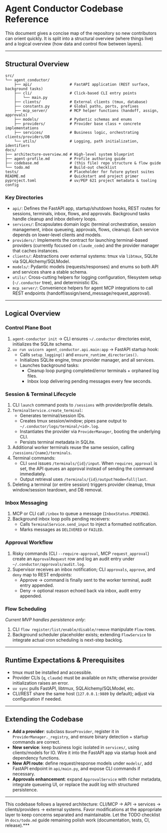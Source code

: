 # Agent Conductor Codebase Reference

This document gives a concise map of the repository so new contributors can orient quickly. It is split into a structural overview (where things live) and a logical overview (how data and control flow between layers).

---

## Structural Overview

```
src/
└── agent_conductor/
    ├── api/                 # FastAPI application (REST surface, background tasks)
    ├── cli/                 # Click-based CLI entry points
    │   └── main.py
    ├── clients/             # External clients (tmux, database)
    ├── constants.py         # Global paths, ports, prefixes
    ├── mcp_server/          # MCP helper functions (handoff, assign, approvals)
    ├── models/              # Pydantic schemas and enums
    ├── providers/           # Provider base class + concrete implementations
    ├── services/            # Business logic, orchestrating clients/providers/DB
    └── utils/               # Logging, path initialization, identifiers
docs/
├── architecture-overview.md # High-level system blueprint
├── agent-profile.md         # Profile authoring guide
├── codebase.md              # (this file) repo structure & flow guide
└── todo.md                  # Build-out checklist
tests/                       # Placeholder for future pytest suites
README.md                    # Quickstart and project primer
pyproject.toml               # uv/PEP 621 project metadata & tooling config
```

### Key Directories

- `api/`: Defines the FastAPI app, startup/shutdown hooks, REST routes for sessions, terminals, inbox, flows, and approvals. Background tasks handle cleanup and inbox delivery loops.
- `services/`: Encapsulates domain logic (terminal orchestration, session management, inbox queueing, approvals, flows, cleanup). Each service depends on lower-level clients and models.
- `providers/`: Implements the contract for launching terminal-based providers (currently focused on `claude_code`) and the provider manager that caches instances.
- `clients/`: Abstractions over external systems: tmux via `libtmux`, SQLite via SQLAlchemy/SQLModel.
- `models/`: Pydantic models (requests/responses) and enums so both API and services share a stable schema.
- `utils/`: Cross-cutting helpers for logging configuration, filesystem setup (`~/.conductor` tree), and deterministic IDs.
- `mcp_server/`: Convenience helpers for agent MCP integrations to call REST endpoints (handoff/assign/send_message/request_approval).

---

## Logical Overview

### Control Plane Boot
1. `agent-conductor init` → CLI ensures `~/.conductor` directories exist, initializes the SQLite schema.
2. `uv run uvicorn agent_conductor.api.main:app` → FastAPI startup hook:
   - Calls `setup_logging()` and `ensure_runtime_directories()`.
   - Initializes SQLite engine, tmux provider manager, and all services.
   - Launches background tasks:
     - Cleanup loop purging completed/error terminals + orphaned log files.
     - Inbox loop delivering pending messages every few seconds.

### Session & Terminal Lifecycle
1. CLI `launch` command posts to `/sessions` with provider/profile details.
2. `TerminalService.create_terminal`:
   - Generates terminal/session IDs.
   - Creates tmux session/window; pipes pane output to `~/.conductor/logs/terminal/<id>.log`.
   - Instantiates the provider via `ProviderManager`, booting the underlying CLI.
   - Persists terminal metadata in SQLite.
3. Additional worker terminals reuse the same session, calling `/sessions/{name}/terminals`.
4. Terminal commands:
   - CLI `send` issues `/terminals/{id}/input`. When `requires_approval` is set, the API queues an approval instead of sending the command immediately.
   - Output retrieval uses `/terminals/{id}/output?mode=full|last`.
5. Deleting a terminal (or entire session) triggers provider cleanup, tmux window/session teardown, and DB removal.

### Inbox Messaging
1. MCP or CLI call `/inbox` to queue a message (`InboxStatus.PENDING`).
2. Background inbox loop polls pending receivers:
   - Calls `TerminalService.send_input` to inject a formatted notification.
   - Marks messages as `DELIVERED` or `FAILED`.

### Approval Workflow
1. Risky commands (CLI `--require-approval`, MCP `request_approval`) create an `ApprovalRequest` row and log an audit entry under `~/.conductor/approvals/audit.log`.
2. Supervisor receives an inbox notification; CLI `approvals`, `approve`, and `deny` map to REST endpoints:
   - Approve → command is finally sent to the worker terminal, audit entry appended.
   - Deny → optional reason echoed back via inbox, audit entry appended.

### Flow Scheduling
*Current MVP handles persistence only*:
1. CLI `flow register/list/enable/disable/remove` manipulate `Flow` rows.
2. Background scheduler placeholder exists; extending `FlowService` to integrate actual cron scheduling is next-step backlog.

---

## Runtime Expectations & Prerequisites

- tmux must be installed and accessible.
- Provider CLIs (`q`, `claude`) must be available on `PATH`; otherwise provider initialization raises an error.
- `uv sync` pulls FastAPI, libtmux, SQLAlchemy/SQLModel, etc.
- CLI/REST share the same host (`127.0.0.1:9889` by default); adjust via configuration if needed.

---

## Extending the Codebase

- **Add a provider**: subclass `BaseProvider`, register it in `ProviderManager._registry`, and ensure binary detection + startup commands are correct.
- **New service**: keep business logic isolated in `services/`, using clients/models for IO. Wire it into the FastAPI app via startup hook and dependency functions.
- **New API route**: define request/response models under `models/`, add FastAPI endpoint in `api/main.py`, and expose CLI commands if necessary.
- **Approvals enhancement**: expand `ApprovalService` with richer metadata, integrate queueing UI, or replace the audit log with structured persistence.

---

This codebase follows a layered architecture: CLI/MCP → API → services → clients/providers → external systems. Favor modifications at the appropriate layer to keep concerns separated and maintainable. Let the TODO checklist in `docs/todo.md` guide remaining polish work (documentation, tests, CI, release).***
